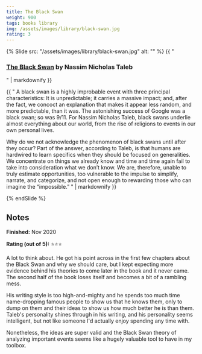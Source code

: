 ```yaml
---
title: The Black Swan
weight: 900
tags: books library
img: /assets/images/library/black-swan.jpg
rating: 3
---
```


{% Slide src: "/assets/images/library/black-swan.jpg" alt: "" %} {{ "
### [The Black Swan](https://www.penguinrandomhouse.com/books/176226/the-black-swan-second-edition-by-nassim-nicholas-taleb/) by Nassim Nicholas Taleb
" | markdownify }}

<div class="text-sm mtm"> {{ "
A black swan is a highly improbable event with three principal characteristics: It is unpredictable; it carries a massive impact; and, after the fact, we concoct an explanation that makes it appear less random, and more predictable, than it was. The astonishing success of Google was a black swan; so was 9/11. For Nassim Nicholas Taleb, black swans underlie almost everything about our world, from the rise of religions to events in our own personal lives.

Why do we not acknowledge the phenomenon of black swans until after they occur? Part of the answer, according to Taleb, is that humans are hardwired to learn specifics when they should be focused on generalities. We concentrate on things we already know and time and time again fail to take into consideration what we don’t know. We are, therefore, unable to truly estimate opportunities, too vulnerable to the impulse to simplify, narrate, and categorize, and not open enough to rewarding those who can imagine the “impossible.”
  " | markdownify }}
</div>
{% endSlide %}

## Notes

**Finished:** Nov 2020

**Rating (out of 5):** ⭐⭐⭐

A lot to think about. He got his point across in the first few chapters about the Black Swan and why we should care, but I kept expecting more evidence behind his theories to come later in the book and it never came. The second half of the book loses itself and becomes a bit of a rambling mess.

His writing style is too high-and-mighty and he spends too much time name-dropping famous people to show us that he knows them, only to dump on them and their ideas to show us how much better he is than them. Taleb's personality shines through in his writing, and his personality seems intelligent, but not like someone I'd actually enjoy spending any time with.

Nonetheless, the ideas are super valid and the Black Swan theory of analyzing important events seems like a hugely valuable tool to have in my toolbox.